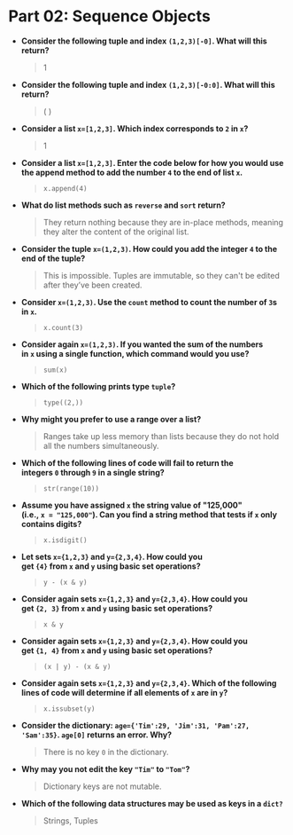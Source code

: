 # Part 02: Sequence Objects

- **Consider the following tuple and index `(1,2,3)[-0]`. What will this return?**
    
    > 1
    
- **Consider the following tuple and index `(1,2,3)[-0:0]`. What will this return?**
    
    > ( )
    
- **Consider a list `x=[1,2,3]`. Which index corresponds to `2` in `x`?**
    
    > 1
    
- **Consider a list `x=[1,2,3]`. Enter the code below for how you would use the append method to add the number `4` to the end of list `x`.**
    
    > `x.append(4)`
    
- **What do list methods such as `reverse` and `sort` return?**
    
    > They return nothing because they are in-place methods, meaning they alter the content of the original list.
    
- **Consider the tuple `x=(1,2,3)`. How could you add the integer `4` to the end of the tuple?**
    
    > This is impossible. Tuples are immutable, so they can't be edited after they’ve been created.
    
- **Consider `x=(1,2,3)`. Use the `count` method to count the number of `3`s in `x`.**
    
    > `x.count(3)`
    
- **Consider again `x=(1,2,3)`. If you wanted the sum of the numbers in `x` using a single function, which command would you use?**
    
    > `sum(x)`
    
- **Which of the following prints type `tuple`?**
    
    > `type((2,))`
    
- **Why might you prefer to use a range over a list?**
    
    > Ranges take up less memory than lists because they do not hold all the numbers simultaneously.
    
- **Which of the following lines of code will fail to return the integers `0` through `9` in a single string?**
    
    > `str(range(10))`
    
- **Assume you have assigned `x` the string value of "125,000" (i.e., `x = "125,000"`). Can you find a string method that tests if `x` only contains digits?**
    
    > `x.isdigit()`
    
- **Let sets `x={1,2,3}` and `y={2,3,4}`. How could you get `{4}` from `x` and `y` using basic set operations?**
    
    > `y - (x & y)`
    
- **Consider again sets `x={1,2,3}` and `y={2,3,4}`. How could you get `{2, 3}` from `x` and `y` using basic set operations?**
    
    > `x & y`
    
- **Consider again sets `x={1,2,3}` and `y={2,3,4}`. How could you get `{1, 4}` from `x` and `y` using basic set operations?**
    
    > `(x | y) - (x & y)`
    
- **Consider again sets `x={1,2,3}` and `y={2,3,4}`. Which of the following lines of code will determine if all elements of `x` are in `y`?**
    
    > `x.issubset(y)`
    
- **Consider the dictionary: `age={'Tim':29, 'Jim':31, 'Pam':27, 'Sam':35}`. `age[0]` returns an error. Why?**
    
    > There is no key `0` in the dictionary.
    
- **Why may you not edit the key `"Tim"` to `"Tom"`?**
    
    > Dictionary keys are not mutable.
    
- **Which of the following data structures may be used as keys in a `dict?`**
    
    > Strings, Tuples